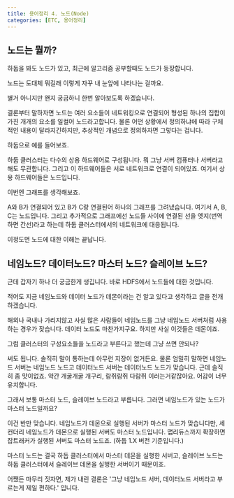 ```yaml
---
title: 용어정리 4. 노드(Node)
categories: [ETC, 용어정리]
---
```


## 노드는 뭘까?

하둡을 봐도 노드가 있고, 최근에 알고리즘 공부할때도 노드가 등장합니다.

노드는 도대체 뭐길래 이렇게 자꾸 내 눈앞에 나타나는 걸까요.

별거 아니지만 왠지 궁금하니 한번 알아보도록 하겠습니다.

결론부터 말하자면 노드는 여러 요소들이 네트워킹으로 연결되어 형성된 하나의 집합이 가진 개개의 요소를 일컬어 노드라고합니다. 물론 어떤 상황에서 정의하냐에 따라 구체적인 내용이 달라지긴하지만, 추상적인 개념으로 정의하자면 그렇다는 겁니다.

하둡으로 예를 들어보죠.

하둡 클러스터는 다수의 상용 하드웨어로 구성됩니다. 뭐 그냥 서버 컴퓨터나 서버라고 해도 무관합니다. 그리고 이 하드웨어들은 서로 네트워크로 연결이 되어있죠. 여기서 상용 하드웨어들은 노드입니다.

이번엔 그래프를 생각해보죠.

A와 B가 연결되어 있고 B가 C랑 연결된어 하나의 그래프를 그려냈습니다. 여기서 A, B, C는 노드입니다. 그리고 추가적으로 그래프에선 노드들 사이에 연결된 선을 엣지(번역하면 간선)라고 하는데 하둡 클러스터에서의 네트워크에 대응됩니다.

이정도면 노드에 대한 이해는 끝납니다.

## 네임노드? 데이터노드? 마스터 노드? 슬레이브 노드?

근데 갑자기 하나 더 궁금한게 생깁니다. 바로 HDFS에서 노드들에 대한 것입니다.

적어도 지금 네임노드와 데이터 노드가 데몬이라는 건 알고 있다고 생각하고 글을 전개하겠습니다.

해외나 국내나 가리지않고 사실 많은 사람들이 네임노드를 그냥 네임노드 서버처럼 사용하는 경우가 잦습니다. 데이터 노드도 마찬가지구요. 하지만 사실 이것들은 데몬이죠.

그럼 클러스터의 구성요소들을 노드라고 부른다고 했는데 그냥 쓰면 안되나?

써도 됩니다. 솔직히 말이 통하는데 아무런 지장이 없거든요. 물론 엄밀히 말하면 네임노드 서버는 네임노드 노드고 데이터노드 서버는 데이터노드 노드가 맞습니다. 근데 솔직히 좀 맛이없죠. 약간 개굴개굴 개구리, 람쥐람쥐 다람쥐 이러는거같잖아요. 어감이 너무 유치합니다.

그래서 보통 마스터 노드, 슬레이브 노드라고 부릅니다. 그러면 네임노드가 있는 노드가 마스터 노드일까요?

이건 반만 맞습니다. 네임노드가 데몬으로 실행된 서버가 마스터 노드가 맞습니다만, 세컨더리 네임노드가 데몬으로 실행된 서버도 마스터 노드입니다. 맵리듀스까지 확장하면 잡트래커가 실행된 서버도 마스터 노드죠. (하둡 1.X 버전 기준입니다.)

마스터 노드는 결국 하둡 클러스터에서 마스터 데몬을 실행한 서버고, 슬레이브 노드는 하둡 클러스터에서 슬레이브 데몬을 실행한 서버이기 때문이죠.

어쨌든 마무리 짓자면, 제가 내린 결론은 '그냥 네임노드 서버, 데이터노드 서버라고 부르는게 제일 편하다.' 입니다.
